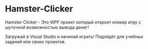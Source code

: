 # Hamster-Clicker
Hamster Clicker - Это WPF проект который откроет кликер игру с шуточной возможностью вывода денег!

Загружай в Visual Studio и начинай играть! Подойдёт для учебных заданий или своих проектов.

